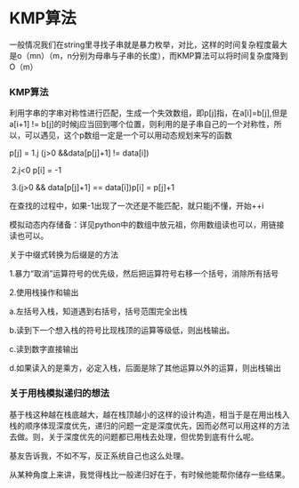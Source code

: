# KMP算法

一般情况我们在string里寻找子串就是暴力枚举，对比，这样的时间复杂程度最大是o（mn）（m，n分别为母串与子串的长度），而KMP算法可以将时间复杂度降到O（m）

### KMP算法

利用字串的字串对称性进行匹配，生成一个失效数组，即p[j]指，在a[i]=b[j],但是a[i+1] != b[j]的时候j应当回到哪个位置，则利用的是子串自己的一个对称性，所以，可以遇见，这个p数组一定是一个可以用动态规划来写的函数

p[j] = 1.j (j>0 &&data[p[j]+1] != data[i])

​	  2.j<0 p[i] = -1

​	 3.(j>0 && data[p[j]+1] == data[i])p[i] = p[j]+1

在查找的过程中，如果-1出现了一次还是不能匹配，就只能j不懂，开始++i

模拟动态内存储备：详见python中的数组中放元祖，你用数组读也可以，用链接读也可以。

关于中缀式转换为后缀是的方法

1.暴力“取消”运算符号的优先级，然后把运算符号右移一个括号，消除所有括号

2.使用栈操作和输出

a.左括号入栈，知道遇到右括号，括号范围完全出栈

b.读到下一个想入栈的符号比现栈顶的运算等级低，则出栈输出。

c.读到数字直接输出

d.如果读入的是乘方，必定入栈，后面是除了其他运算以外的运算，则出栈输出



### 关于用栈模拟递归的想法

基于栈这种越在栈底越大，越在栈顶越小的这样的设计构造，相当于是在用出栈入栈的顺序体现深度优先，递归的问题一定是深度优先，因而必然可以用这样的方法去做。则，关于深度优先的问题都已用栈去处理，但优势到底有什么呢。

基友告诉我，不如不写，反正系统自己也这么处理。

从某种角度上来讲，我觉得栈比一般递归好在于，有时候他能帮你储存一些结果。





